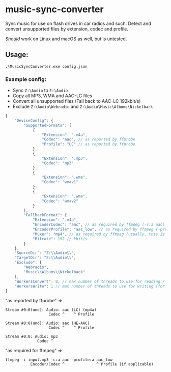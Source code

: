 # music-sync-converter
Sync music for use on flash drives in car radios and such. Detect and convert unsupported files by extension, codec and profile.

_Should_ work on Linux and macOS as well, but is untested.

## Usage:
`.\MusicSyncConverter.exe config.json`

### Example config:
- Sync `Z:\Audio` to `E:\Audio`
- Copy all MP3, WMA and AAC-LC files
- Convert all unsupported files (Fall back to AAC-LC 192kbit/s)
- Exclude `Z:\Audio\Webradio` and `Z:\Audio\Music\Albums\Nickelback`

```js
{
    "DeviceConfig": {
        "SupportedFormats": [
            {
                "Extension": ".m4a",
                "Codec": "aac", // as reported by ffprobe
                "Profile": "LC" // as reported by ffprobe
            },
            {
                "Extension": ".mp3",
                "Codec": "mp3"
            },
            {
                "Extension": ".wma",
                "Codec": "wmav1"
            },
            {
                "Extension": ".wma",
                "Codec": "wmav2"
            }
        ],
        "FallbackFormat": {
            "Extension": ".m4a",
            "EncoderCodec": "aac", // as required by ffmpeg (-c:a aac)
            "EncoderProfile": "aac_low", // as required by ffmpeg (-profile:a aac_low), may be omitted
            "Muxer": "mp4", // as required by ffmpeg (usually, this is the container format)
            "Bitrate": 192 // kbit/s
        }
    },
    "SourceDir": "Z:\\Audio\\",
    "TargetDir": "E:\\Audio\\",
    "Exclude": [
        "Webradio",
        "Music\\Albums\\Nickelback"
    ],
    "WorkersConvert": 8, // max number of threads to use for reading / converting files
    "WorkersWrite": 1 // max number of threads to use for writing (for slow devices like HDDs, SD cards or flash drives, 1 is usually best)
}
```

"as reported by ffprobe" =>
```
Stream #0:0(und): Audio: aac (LC) (mp4a)
                   Codec ^    ^ Profile

Stream #0:0(und): Audio: aac (HE-AAC)
                   Codec ^    ^ Profile

Stream #0:0: Audio: mp3
              Codec ^
```

"as required for ffmpeg" =>
```
ffmpeg -i input.mp3 -c:a aac -profile:a aac_low
           Encoder/Codec ^              ^ Profile (if applicable)
```